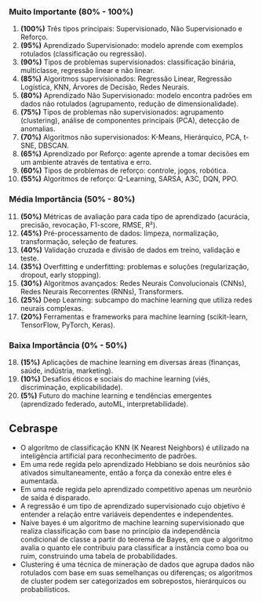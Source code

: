 ### Muito Importante (80% - 100%)

1. **(100%)** Três tipos principais: Supervisionado, Não Supervisionado e Reforço.
2. **(95%)** Aprendizado Supervisionado: modelo aprende com exemplos rotulados (classificação ou regressão).
3. **(90%)** Tipos de problemas supervisionados: classificação binária, multiclasse, regressão linear e não linear.
4. **(85%)** Algoritmos supervisionados: Regressão Linear, Regressão Logística, KNN, Árvores de Decisão, Redes Neurais.
5. **(80%)** Aprendizado Não Supervisionado: modelo encontra padrões em dados não rotulados (agrupamento, redução de dimensionalidade).
6. **(75%)** Tipos de problemas não supervisionados: agrupamento (clustering), análise de componentes principais (PCA), detecção de anomalias.
7. **(70%)** Algoritmos não supervisionados: K-Means, Hierárquico, PCA, t-SNE, DBSCAN.
8. **(65%)** Aprendizado por Reforço: agente aprende a tomar decisões em um ambiente através de tentativa e erro.
9. **(60%)** Tipos de problemas de reforço: controle, jogos, robótica.
10. **(55%)** Algoritmos de reforço: Q-Learning, SARSA, A3C, DQN, PPO.

### Média Importância (50% - 80%)

11. **(50%)** Métricas de avaliação para cada tipo de aprendizado (acurácia, precisão, revocação, F1-score, RMSE, R²).
12. **(45%)** Pré-processamento de dados: limpeza, normalização, transformação, seleção de features.
13. **(40%)** Validação cruzada e divisão de dados em treino, validação e teste.
14. **(35%)** Overfitting e underfitting: problemas e soluções (regularização, dropout, early stopping).
15. **(30%)** Algoritmos avançados: Redes Neurais Convolucionais (CNNs), Redes Neurais Recorrentes (RNNs), Transformers.
16. **(25%)** Deep Learning: subcampo do machine learning que utiliza redes neurais complexas.
17. **(20%)** Ferramentas e frameworks para machine learning (scikit-learn, TensorFlow, PyTorch, Keras).

### Baixa Importância (0% - 50%)

18. **(15%)** Aplicações de machine learning em diversas áreas (finanças, saúde, indústria, marketing).
19. **(10%)** Desafios éticos e sociais do machine learning (viés, discriminação, explicabilidade).
20. **(5%)** Futuro do machine learning e tendências emergentes (aprendizado federado, autoML, interpretabilidade).


## Cebraspe
- O algoritmo de classificação KNN (K Nearest Neighbors) é utilizado na inteligência artificial para reconhecimento de padrões.
- Em uma rede regida pelo aprendizado Hebbiano se dois neurônios são ativados simultaneamente, então a força da conexão entre eles é aumentada.
- Em uma rede regida pelo aprendizado competitivo apenas um neurônio de saída é disparado.
- A regressão é um tipo de aprendizado supervisionado cujo objetivo é entender a relação entre variáveis dependentes e independentes.
- Naive bayes é um algoritmo de machine learning supervisionado que realiza classificação com base no princípio da independência condicional de classe a partir do teorema de Bayes, em que o algoritmo avalia o quanto ele contribuiu para classificar a instância como boa ou ruim, construindo uma tabela de probabilidades.
- Clustering é uma técnica de mineração de dados que agrupa dados não rotulados com base em suas semelhanças ou diferenças; os algoritmos de cluster podem ser categorizados em sobrepostos, hierárquicos ou probabilísticos.